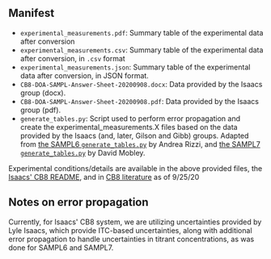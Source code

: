 ## Manifest

- `experimental_measurements.pdf`: Summary table of the experimental data after conversion
- `experimental_measurements.csv`: Summary table of the experimental data after conversion, in `.csv` format
- `experimental_measurements.json`: Summary table of the experimental data after conversion,  in JSON format.
- `CB8-DOA-SAMPL-Answer-Sheet-20200908.docx`: Data provided by the Isaacs group (docx).
- `CB8-DOA-SAMPL-Answer-Sheet-20200908.pdf`: Data provided by the Isaacs group (pdf).
- `generate_tables.py`: Script used to perform error propagation and create the experimental_measurements.X files based on the data provided by the Isaacs (and, later, Gilson and Gibb) groups. Adapted from [the SAMPL6 `generate_tables.py`](https://github.com/samplchallenges/SAMPL6/blob/master/host_guest/Analysis/ExperimentalMeasurements/generate_tables.py) by Andrea Rizzi, and [the SAMPL7 `generate_tables.py`](https://github.com/samplchallenges/SAMPL7/blob/master/host_guest/Analysis/ExperimentalMeasurements/generate_tables.py) by David Mobley.

Experimental conditions/details are available in the above provided files, the [Isaacs' CB8 README](https://github.com/samplchallenges/SAMPL8/blob/master/host_guest/CB8/README.md), and in [CB8 literature](https://chemrxiv.org/articles/preprint/In_Vitro_and_In_Vivo_Sequestration_of_Phencyclidine_by_Me4Cucurbit_8_uril/12994004) as of 9/25/20

## Notes on error propagation

Currently, for Isaacs' CB8 system, we are utilizing uncertainties provided by Lyle Isaacs, which provide ITC-based uncertainties, along with additional error propagation to handle uncertainties in titrant concentrations, as was done for SAMPL6 and SAMPL7.

